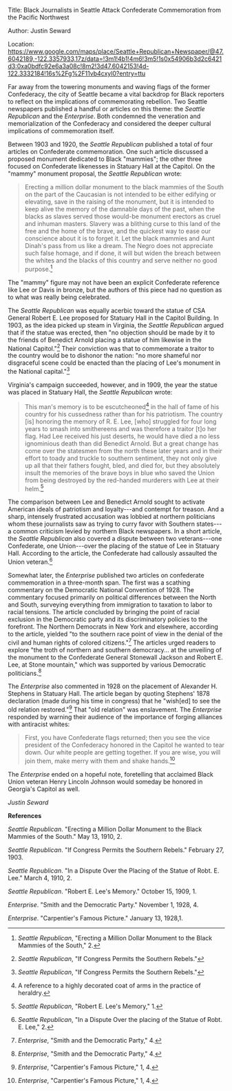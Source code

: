 Title: Black Journalists in Seattle Attack Confederate Commemoration
from the Pacific Northwest

Author: Justin Seward

Location:
<https://www.google.com/maps/place/Seattle+Republican+Newspaper/@47.6042189,-122.3357933,17z/data=!3m1!4b1!4m6!3m5!1s0x54906b3d2c6421d3:0xa0bdfc92e6a3a08c!8m2!3d47.6042153!4d-122.3332184!16s%2Fg%2F11vb4cxyl0?entry=ttu>

Far away from the towering monuments and waving flags of the former
Confederacy, the city of Seattle became a vital backdrop for Black
reporters to reflect on the implications of commemorating rebellion. Two
Seattle newspapers published a handful or articles on this theme: the
*Seattle Republican* and the *Enterprise*. Both condemned the veneration
and memorialization of the Confederacy and considered the deeper
cultural implications of commemoration itself.

Between 1903 and 1920, the *Seattle Republican* published a total of
four articles on Confederate commemoration. One such article discussed a
proposed monument dedicated to Black "mammies"; the other three focused
on Confederate likenesses in Statuary Hall at the Capitol. On the
"mammy" monument proposal, the *Seattle Republican* wrote:

> Erecting a million dollar monument to the black mammies of the South
> on the part of the Caucasian is not intended to be either edifying or
> elevating, save in the raising of the monument, but it is intended to
> keep alive the memory of the damnable days of the past, when the
> blacks as slaves served those would-be monument erectors as cruel and
> inhuman masters. Slavery was a blithing curse to this land of the free
> and the home of the brave, and the quickest way to ease our conscience
> about it is to forget it. Let the black mammies and Aunt Dinah's pass
> from us like a dream. The Negro does not appreciate such false homage,
> and if done, it will but widen the breach between the whites and the
> blacks of this country and serve neither no good purpose.[^1]

The "mammy" figure may not have been an explicit Confederate reference
like Lee or Davis in bronze, but the authors of this piece had no
question as to what was really being celebrated.

The *Seattle Republican* was equally acerbic toward the statue of CSA
General Robert E. Lee proposed for Statuary Hall in the Capitol
Building. In 1903, as the idea picked up steam in Virginia, the *Seattle
Republican* argued that if the statue was erected, then "no objection
should be made by it to the friends of Benedict Arnold placing a statue
of him likewise in the National Capitol."[^2] Their conviction was that
to commemorate a traitor to the country would be to dishonor the nation:
"no more shameful nor disgraceful scene could be enacted than the
placing of Lee's monument in the National capital."[^3]

Virginia's campaign succeeded, however, and in 1909, the year the statue
was placed in Statuary Hall, the *Seattle Republican* wrote:

> This man's memory is to be escutcheoned[^4] in the hall of fame of his
> country for his cussedness rather than for his patriotism. The country
> \[is\] honoring the memory of R. E. Lee, \[who\] struggled for four
> long years to smash into smithereens and was therefore a traitor
> \[t\]o her flag. Had Lee received his just deserts, he would have died
> a no less ignominious death than did Benedict Arnold. But a great
> change has come over the statesmen from the north these later years
> and in their effort to toady and truckle to southern sentiment, they
> not only give up all that their fathers fought, bled, and died for,
> but they absolutely insult the memories of the brave boys in blue who
> saved the Union from being destroyed by the red-handed murderers with
> Lee at their helm.[^5]

The comparison between Lee and Benedict Arnold sought to activate
American ideals of patriotism and loyalty---and contempt for treason.
And a sharp, intensely frustrated accusation was lobbied at northern
politicians whom these journalists saw as trying to curry favor with
Southern states---a common criticism levied by northern Black
newspapers. In a short article, the *Seattle Republican* also covered a
dispute between two veterans---one Confederate, one Union---over the
placing of the statue of Lee in Statuary Hall. According to the article,
the Confederate had callously assaulted the Union veteran.[^6]

Somewhat later, the *Enterprise* published two articles on confederate
commemoration in a three-month span. The first was a scathing commentary
on the Democratic National Convention of 1928. The commentary focused
primarily on political differences between the North and South,
surveying everything from immigration to taxation to labor to racial
tensions. The article concluded by bringing the point of racial
exclusion in the Democratic party and its discriminatory policies to the
forefront. The Northern Democrats in New York and elsewhere, according
to the article, yielded "to the southern race point of view in the
denial of the civil and human rights of colored citizens."[^7] The
articles urged readers to explore "the troth of northern and southern
democracy... at the unveiling of the monument to the Confederate General
Stonewall Jackson and Robert E. Lee, at Stone mountain," which was
supported by various Democratic politicians.[^8]

The *Enterprise* also commented in 1928 on the placement of Alexander H.
Stephens in Statuary Hall. The article began by quoting Stephens' 1878
declaration (made during his time in congress) that he "wish\[ed\] to
see the old relation restored."[^9] That "old relation" was enslavement.
The *Enterprise* responded by warning their audience of the importance
of forging alliances with antiracist whites:

> First, you have Confederate flags returned; then you see the vice
> president of the Confederacy honored in the Capitol he wanted to tear
> down. Our white people are getting together. If you are wise, you will
> join them, make merry with them and shake hands.[^10]

The *Enterprise* ended on a hopeful note, foretelling that acclaimed
Black Union veteran Henry Lincoln Johnson would someday be honored in
Georgia's Capitol as well.

*Justin Seward*

**References**

*Seattle Republican*. "Erecting a Million Dollar Monument to the Black
Mammies of the South." May 13, 1910, 2.

*Seattle Republican*. "If Congress Permits the Southern Rebels."
February 27, 1903.

*Seattle Republican*. "In a Dispute Over the Placing of the Statue of
Robt. E. Lee." March 4, 1910, 2.

*Seattle Republican*. "Robert E. Lee's Memory." October 15, 1909, 1.

*Enterprise*. "Smith and the Democratic Party." November 1, 1928, 4.

*Enterprise*. "Carpentier's Famous Picture." January 13, 1928,1.

[^1]: *Seattle Republican*, "Erecting a Million Dollar Monument to the
    Black Mammies of the South," 2.

[^2]: *Seattle Republican*, "If Congress Permits the Southern Rebels."

[^3]: *Seattle Republican*, "If Congress Permits the Southern Rebels."

[^4]: A reference to a highly decorated coat of arms in the practice of
    heraldry.

[^5]: *Seattle Republican*, "Robert E. Lee's Memory," 1.

[^6]: *Seattle Republican*, "In a Dispute Over the placing of the Statue
    of Robt. E. Lee," 2.

[^7]: *Enterprise*, "Smith and the Democratic Party," 4.

[^8]: *Enterprise*, "Smith and the Democratic Party," 4.

[^9]: *Enterprise*, "Carpentier's Famous Picture," 1, 4.

[^10]: *Enterprise*, "Carpentier's Famous Picture," 1, 4.
